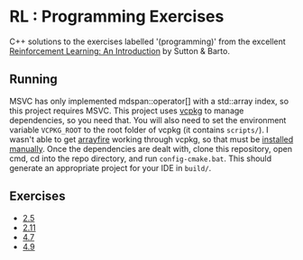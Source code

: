 # RL : Programming Exercises
C++ solutions to the exercises labelled '(programming)' from the excellent [Reinforcement Learning: An Introduction](http://incompleteideas.net/book/the-book.html) by Sutton & Barto.

## Running
MSVC has only implemented mdspan::operator[] with a std::array index, so this project requires MSVC.
This project uses [vcpkg](https://github.com/microsoft/vcpkg) to manage dependencies, so you need that. You will also need to set the environment variable `VCPKG_ROOT` to the root folder of vcpkg (it contains `scripts/`).
I wasn't able to get [arrayfire](https://github.com/arrayfire/arrayfire) working through vcpkg, so that must be [installed manually](https://arrayfire.com/blog/learning-arrayfire-from-scratch-installation/).
Once the dependencies are dealt with, clone this repository, open cmd, cd into the repo directory, and run `config-cmake.bat`. This should generate an appropriate project for your IDE in `build/`.

## Exercises
* [2.5](https://github.com/jeffwhunter/introrl/tree/main/exercises/2.5)
* [2.11](https://github.com/jeffwhunter/introrl/tree/main/exercises/2.11)
* [4.7](https://github.com/jeffwhunter/introrl/tree/main/exercises/4.7)
* [4.9](https://github.com/jeffwhunter/introrl/tree/main/exercises/4.9)